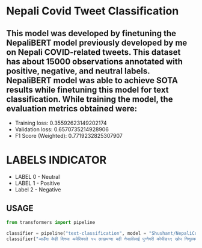 # Nepali Covid Tweet Classification
## This model was developed by finetuning the NepaliBERT model previously developed by me on Nepali COVID-related tweets. This dataset has about 15000 observations annotated with positive, negative, and neutral labels. NepaliBERT model was able to achieve SOTA results while finetuning this model for text classification. While training the model, the evaluation metrics obtained were:

* Training loss: 0.35592623149202174
* Validation loss: 0.6570735214928906
* F1 Score (Weighted): 0.7719232825307907



# LABELS INDICATOR
* LABEL 0 - Neutral 
* LABEL 1 - Positive
* Label 2 - Negative
## USAGE
```python
from transformers import pipeline

classifier = pipeline("text-classification", model = "Shushant/NepaliCovidTweetsClassification")
classifier("आउँदा केही दिनमा अमेरिकाले १५ लाखभन्दा बढी नेपालीलाई पुग्नेगरी कोभीड१९ खोप निशुल्क उपलब्ध गराउंदैछ।")
```